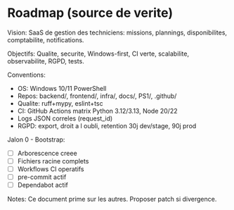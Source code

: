 # Roadmap (source de verite)

Vision:
SaaS de gestion des techniciens: missions, plannings, disponibilites, comptabilite, notifications.

Objectifs:
Qualite, securite, Windows-first, CI verte, scalabilite, observabilite, RGPD, tests.

Conventions:
- OS: Windows 10/11 PowerShell
- Repos: backend/, frontend/, infra/, docs/, PS1/, .github/
- Qualite: ruff+mypy, eslint+tsc
- CI: GitHub Actions matrix Python 3.12/3.13, Node 20/22
- Logs JSON correles (request_id)
- RGPD: export, droit a l oubli, retention 30j dev/stage, 90j prod

Jalon 0 - Bootstrap:
- [ ] Arborescence creee
- [ ] Fichiers racine complets
- [ ] Workflows CI operatifs
- [ ] pre-commit actif
- [ ] Dependabot actif

Notes:
Ce document prime sur les autres. Proposer patch si divergence.
